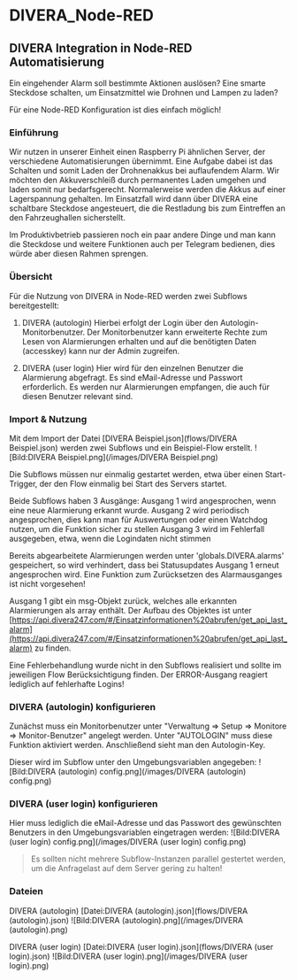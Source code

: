 # DIVERA_Node-RED
## DIVERA Integration in Node-RED Automatisierung

Ein eingehender Alarm soll bestimmte Aktionen auslösen? Eine smarte Steckdose schalten, um Einsatzmittel wie Drohnen und Lampen zu laden?

Für eine Node-RED Konfiguration ist dies einfach möglich!

### Einführung
Wir nutzen in unserer Einheit einen Raspberry Pi ähnlichen Server, der verschiedene Automatisierungen übernimmt. Eine Aufgabe dabei ist das Schalten und somit Laden der Drohnenakkus bei auflaufendem Alarm. Wir möchten den Akkuverschleiß durch permanentes Laden umgehen und laden somit nur bedarfsgerecht. Normalerweise werden die Akkus auf einer Lagerspannung gehalten. Im Einsatzfall wird dann über DIVERA eine schaltbare Steckdose angesteuert, die die Restladung bis zum Eintreffen an den Fahrzeughallen sicherstellt.

Im Produktivbetrieb passieren noch ein paar andere Dinge und man kann die Steckdose und weitere Funktionen auch per Telegram bedienen, dies würde aber diesen Rahmen sprengen.

### Übersicht
Für die Nutzung von DIVERA in Node-RED werden zwei Subflows bereitgestellt:

1) DIVERA (autologin)
    Hierbei erfolgt der Login über den Autologin-Monitorbenutzer. Der Monitorbenutzer kann erweiterte Rechte zum Lesen von Alarmierungen erhalten und auf die benötigten Daten (accesskey) kann nur der Admin zugreifen.

2) DIVERA (user login)
    Hier wird für den einzelnen Benutzer die Alarmierung abgefragt. Es sind eMail-Adresse und Passwort erforderlich. Es werden nur Alarmierungen empfangen, die auch für diesen Benutzer relevant sind.

### Import & Nutzung
Mit dem Import der Datei [DIVERA Beispiel.json](flows/DIVERA Beispiel.json) werden zwei Subflows und ein Beispiel-Flow erstellt.
![Bild:DIVERA Beispiel.png](/images/DIVERA Beispiel.png)

Die Subflows müssen nur einmalig gestartet werden, etwa über einen Start-Trigger, der den Flow einmalig bei Start des Servers startet.

Beide Subflows haben 3 Ausgänge:
    Ausgang 1 wird angesprochen, wenn eine neue Alarmierung erkannt wurde.
    Ausgang 2 wird periodisch angesprochen, dies kann man für Auswertungen oder einen Watchdog nutzen, um die Funktion sicher zu stellen
    Ausgang 3 wird im Fehlerfall ausgegeben, etwa, wenn die Logindaten nicht stimmen

Bereits abgearbeitete Alarmierungen werden unter 'globals.DIVERA.alarms' gespeichert, so wird verhindert, dass bei Statusupdates Ausgang 1 erneut angesprochen wird. Eine Funktion zum Zurücksetzen des Alarmausganges ist nicht vorgesehen!

Ausgang 1 gibt ein msg-Objekt zurück, welches alle erkannten Alarmierungen als array enthält. Der Aufbau des Objektes ist unter [https://api.divera247.com/#/Einsatzinformationen%20abrufen/get_api_last_alarm](https://api.divera247.com/#/Einsatzinformationen%20abrufen/get_api_last_alarm) zu finden.

Eine Fehlerbehandlung wurde nicht in den Subflows realisiert und sollte im jeweiligen Flow Berücksichtigung finden. Der ERROR-Ausgang reagiert lediglich auf fehlerhafte Logins!

### DIVERA (autologin) konfigurieren
Zunächst muss ein Monitorbenutzer unter "Verwaltung => Setup => Monitore => Monitor-Benutzer" angelegt werden. Unter "AUTOLOGIN" muss diese Funktion aktiviert werden. Anschließend sieht man den Autologin-Key.

Dieser wird im Subflow unter den Umgebungsvariablen angegeben:
![Bild:DIVERA (autologin) config.png](/images/DIVERA (autologin) config.png)

### DIVERA (user login) konfigurieren
Hier muss lediglich die eMail-Adresse und das Passwort des gewünschten Benutzers in den Umgebungsvariablen eingetragen werden:
![Bild:DIVERA (user login) config.png](/images/DIVERA (user login) config.png)

> Es sollten nicht mehrere Subflow-Instanzen parallel gestertet werden, um die Anfragelast auf dem Server gering zu halten!

### Dateien
DIVERA (autologin)
[Datei:DIVERA (autologin).json](flows/DIVERA (autologin).json)
![Bild:DIVERA (autologin).png](/images/DIVERA (autologin).png)

DIVERA (user login)
[Datei:DIVERA (user login).json](flows/DIVERA (user login).json)
![Bild:DIVERA (user login).png](/images/DIVERA (user login).png)